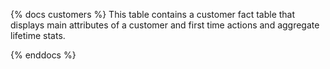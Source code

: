 {% docs customers %}
This table contains a customer fact table that displays main attributes of a customer and first time actions and aggregate lifetime stats.

{% enddocs %}